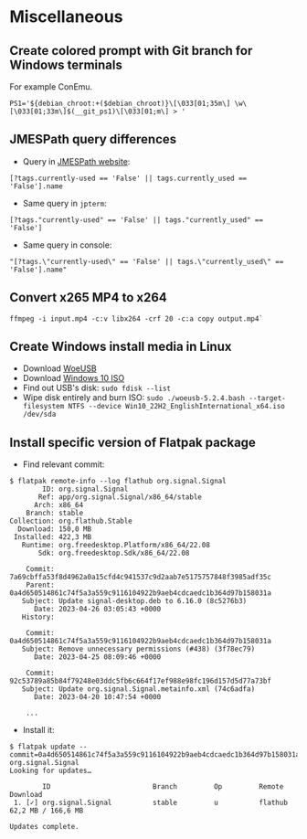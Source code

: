 # Miscellaneous

## Create colored prompt with Git branch for Windows terminals

For example ConEmu.

```text
PS1='${debian_chroot:+($debian_chroot)}\[\033[01;35m\] \w\[\033[01;33m\]$(__git_ps1)\[\033[01;m\] > '
```

## JMESPath query differences

- Query in [JMESPath website](https://jmespath.org/):

```text
[?tags.currently-used == 'False' || tags.currently_used == 'False'].name
```

- Same query in `jpterm`:

```text
[?tags."currently-used" == 'False' || tags."currently_used" == 'False']
```

- Same query in console:

```text
"[?tags.\"currently-used\" == 'False' || tags.\"currently_used\" == 'False'].name"
```

## Convert x265 MP4 to x264

```shell
ffmpeg -i input.mp4 -c:v libx264 -crf 20 -c:a copy output.mp4`
```

## Create Windows install media in Linux

- Download [WoeUSB](https://github.com/WoeUSB/WoeUSB)
- Download [Windows 10 ISO](https://www.microsoft.com/en-us/software-download/windows10ISO)
- Find out USB's disk: `sudo fdisk --list`
- Wipe disk entirely and burn ISO: `sudo ./woeusb-5.2.4.bash --target-filesystem NTFS --device Win10_22H2_EnglishInternational_x64.iso /dev/sda`

## Install specific version of Flatpak package

- Find relevant commit:

```console
$ flatpak remote-info --log flathub org.signal.Signal
        ID: org.signal.Signal
       Ref: app/org.signal.Signal/x86_64/stable
      Arch: x86_64
    Branch: stable
Collection: org.flathub.Stable
  Download: 150,0 MB
 Installed: 422,3 MB
   Runtime: org.freedesktop.Platform/x86_64/22.08
       Sdk: org.freedesktop.Sdk/x86_64/22.08

    Commit: 7a69cbffa53f8d4962a0a15cfd4c941537c9d2aab7e5175757848f3985adf35c
    Parent: 0a4d650514861c74f5a3a559c9116104922b9aeb4cdcaedc1b364d97b158031a
   Subject: Update signal-desktop.deb to 6.16.0 (8c5276b3)
      Date: 2023-04-26 03:05:43 +0000
   History: 

    Commit: 0a4d650514861c74f5a3a559c9116104922b9aeb4cdcaedc1b364d97b158031a
   Subject: Remove unnecessary permissions (#438) (3f78ec79)
      Date: 2023-04-25 08:09:46 +0000

    Commit: 92c53789a85b84f79248e03ddc5fb6c664f17ef988e98fc196d157d5d77a73bf
   Subject: Update org.signal.Signal.metainfo.xml (74c6adfa)
      Date: 2023-04-20 10:47:54 +0000

    ...
```

- Install it:

```console
$ flatpak update --commit=0a4d650514861c74f5a3a559c9116104922b9aeb4cdcaedc1b364d97b158031a org.signal.Signal
Looking for updates…

        ID                         Branch         Op         Remote          Download
 1. [✓] org.signal.Signal          stable         u          flathub         62,2 MB / 166,6 MB

Updates complete.
```
